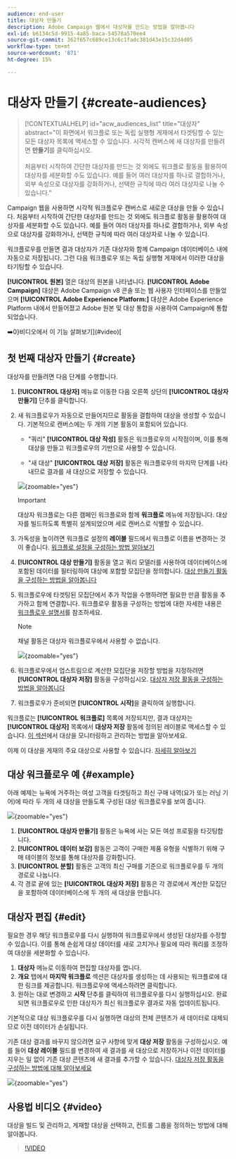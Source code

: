 ```yaml
---
audience: end-user
title: 대상자 만들기
description: Adobe Campaign 웹에서 대상자를 만드는 방법을 알아봅니다
exl-id: b6134c5d-9915-4a85-baca-54578a570ee4
source-git-commit: 362f657c689ce13c6c1fadc381d43e15c32d4d05
workflow-type: tm+mt
source-wordcount: '871'
ht-degree: 15%

---
```


# 대상자 만들기 {#create-audiences}

>[!CONTEXTUALHELP]
>id="acw_audiences_list"
>title="대상자"
>abstract="이 화면에서 워크플로 또는 독립 실행형 게재에서 타겟팅할 수 있는 모든 대상자 목록에 액세스할 수 있습니다. 시각적 캔버스에 새 대상자를 만들려면 **만들기**&#x200B;를 클릭하십시오.<br/><br/>처음부터 시작하여 간단한 대상자를 만드는 것 외에도 워크플로 활동을 활용하여 대상자를 세분화할 수도 있습니다. 예를 들어 여러 대상자를 하나로 결합하거나, 외부 속성으로 대상자를 강화하거나, 선택한 규칙에 따라 여러 대상자로 나눌 수 있습니다."

<!--
[!CONTEXTUALHELP]
>id="acw_audiences_create_settings"
>title="Audience settings"
>abstract="Enter the name of the audience and additional options, then click the **Create Audience** button."-->

Campaign 웹을 사용하면 시각적 워크플로우 캔버스로 새로운 대상을 만들 수 있습니다. 처음부터 시작하여 간단한 대상자를 만드는 것 외에도 워크플로 활동을 활용하여 대상자를 세분화할 수도 있습니다. 예를 들어 여러 대상자를 하나로 결합하거나, 외부 속성으로 대상자를 강화하거나, 선택한 규칙에 따라 여러 대상자로 나눌 수 있습니다.

워크플로우를 만들면 결과 대상자가 기존 대상자와 함께 Campaign 데이터베이스 내에 자동으로 저장됩니다. 그런 다음 워크플로우 또는 독립 실행형 게재에서 이러한 대상을 타기팅할 수 있습니다.

**[!UICONTROL 원본]** 열은 대상의 원본을 나타냅니다. **[!UICONTROL Adobe Campaign]** 대상은 Adobe Campaign v8 콘솔 또는 웹 사용자 인터페이스를 만들었으며 **[!UICONTROL Adobe Experience Platform:]** 대상은 Adobe Experience Platform 내에서 만들어졌고 Adobe 원본 및 대상 통합을 사용하여 Campaign에 통합되었습니다.

➡️0}비디오에서 이 기능 살펴보기](#video)[

## 첫 번째 대상자 만들기 {#create}

대상자를 만들려면 다음 단계를 수행합니다.

1. **[!UICONTROL 대상자]** 메뉴로 이동한 다음 오른쪽 상단의 **[!UICONTROL 대상자 만들기]** 단추를 클릭합니다.

1. 새 워크플로우가 자동으로 만들어지므로 활동을 결합하여 대상을 생성할 수 있습니다. 기본적으로 캔버스에는 두 개의 기본 활동이 포함되어 있습니다.

   * &quot;쿼리&quot; **[!UICONTROL 대상 작성]** 활동은 워크플로우의 시작점이며, 이를 통해 대상을 만들고 워크플로우의 기반으로 사용할 수 있습니다.

   * &quot;새 대상&quot; **[!UICONTROL 대상 저장]** 활동은 워크플로우의 마지막 단계를 나타내므로 결과를 새 대상으로 저장할 수 있습니다.

   ![](assets/create-audience-blank.png){zoomable="yes"}

   >[!IMPORTANT]
   >
   >대상자 워크플로는 다른 캠페인 워크플로와 함께 **워크플로** 메뉴에 저장됩니다. 대상자를 빌드하도록 특별히 설계되었으며 세로 캔버스로 식별할 수 있습니다.

1. 가독성을 높이려면 워크플로 설정의 **레이블** 필드에서 워크플로 이름을 변경하는 것이 좋습니다. [워크플로 설정을 구성하는 방법 알아보기](../workflows/workflow-settings.md)

1. **[!UICONTROL 대상 만들기]** 활동을 열고 쿼리 모델러를 사용하여 데이터베이스에 포함된 데이터를 필터링하여 대상에 포함할 모집단을 정의합니다. [대상 만들기 활동을 구성하는 방법을 알아봅니다](../workflows/activities/build-audience.md)

1. 워크플로우에 타겟팅된 모집단에서 추가 작업을 수행하려면 필요한 만큼 활동을 추가하고 함께 연결합니다. 워크플로우 활동을 구성하는 방법에 대한 자세한 내용은 [워크플로우 설명서](../workflows/activities/about-activities.md)를 참조하세요.

   >[!NOTE]
   >
   >채널 활동은 대상자 워크플로우에서 사용할 수 없습니다.

   ![](assets/audience-creation-canvas.png){zoomable="yes"}

1. 워크플로우에서 업스트림으로 계산한 모집단을 저장할 방법을 지정하려면 **[!UICONTROL 대상자 저장]** 활동을 구성하십시오. [대상자 저장 활동을 구성하는 방법을 알아봅니다](../workflows/activities/save-audience.md)

1. 워크플로우가 준비되면 **[!UICONTROL 시작]**&#x200B;을 클릭하여 실행합니다.

워크플로는 **[!UICONTROL 워크플로]** 목록에 저장되지만, 결과 대상자는 **[!UICONTROL 대상자]** 목록에서 **대상자 저장** 활동에 정의된 레이블로 액세스할 수 있습니다. [이 섹션](manage-audience.md)에서 대상을 모니터링하고 관리하는 방법을 알아보세요.

이제 이 대상을 게재의 주요 대상으로 사용할 수 있습니다. [자세히 알아보기](add-audience.md)

## 대상 워크플로우 예 {#example}

아래 예제는 뉴욕에 거주하는 여성 고객을 타겟팅하고 최신 구매 내역(요가 또는 러닝 기어)에 따라 두 개의 새 대상을 만들도록 구성된 대상 워크플로우를 보여 줍니다.

![](assets/audiences-example.png){zoomable="yes"}

1. **[!UICONTROL 대상자 만들기]** 활동은 뉴욕에 사는 모든 여성 프로필을 타깃팅합니다.
1. **[!UICONTROL 데이터 보강]** 활동은 고객이 구매한 제품 유형을 식별하기 위해 구매 테이블의 정보를 통해 대상자를 강화합니다.
1. **[!UICONTROL 분할]** 활동은 고객의 최신 구매를 기준으로 워크플로우를 두 개의 경로로 나눕니다.
1. 각 경로 끝에 있는 **[!UICONTROL 대상자 저장]** 활동은 각 경로에서 계산한 모집단을 포함하여 데이터베이스에 두 개의 새 대상을 만듭니다.

## 대상자 편집 {#edit}

필요한 경우 해당 워크플로우를 다시 실행하여 워크플로우에서 생성된 대상자를 수정할 수 있습니다. 이를 통해 손쉽게 대상 데이터를 새로 고치거나 필요에 따라 쿼리를 조정하여 대상을 세분화할 수 있습니다.

1. **대상자** 메뉴로 이동하여 편집할 대상자를 엽니다.
1. **개요** 탭에서 **마지막 워크플로** 섹션은 대상자를 생성하는 데 사용되는 워크플로에 대한 링크를 제공합니다. 워크플로우에 액세스하려면 클릭합니다.
1. 원하는 대로 변경하고 **시작** 단추를 클릭하여 워크플로우를 다시 실행하십시오. 완료되면 워크플로우로 인한 대상자가 최신 워크플로우 결과로 자동 업데이트됩니다.

기본적으로 대상 워크플로우를 다시 실행하면 대상의 전체 콘텐츠가 새 데이터로 대체되므로 이전 데이터가 손실됩니다.

기존 대상 결과를 바꾸지 않으려면 요구 사항에 맞게 **대상 저장** 활동을 구성하십시오. 예를 들어 **대상 레이블** 필드를 변경하여 새 결과를 새 대상으로 저장하거나 이전 데이터를 지우는 일 없이 기존 대상 콘텐츠에 새 결과를 추가할 수 있습니다. [대상자 저장 활동을 구성하는 방법에 대해 알아보세요](../workflows/activities/save-audience.md)

![](assets/edit-audience-save.png){zoomable="yes"}

## 사용법 비디오 {#video}

대상을 빌드 및 관리하고, 게재할 대상을 선택하고, 컨트롤 그룹을 정의하는 방법에 대해 알아봅니다.

>[!VIDEO](https://video.tv.adobe.com/v/3425861?quality=12)
